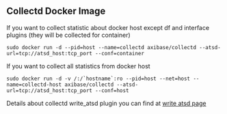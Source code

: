 ## Collectd Docker Image


If you want to collect statistic about docker host except df and interface plugins (they will be collected for container)
```
sudo docker run -d --pid=host --name=collectd axibase/collectd --atsd-url=tcp://atsd_host:tcp_port --conf=container
```

If you want to collect all statistics from docker host

```
sudo docker run -d -v /:/`hostname`:ro --pid=host --net=host --name=collectd-host axibase/collectd --atsd-url=tcp://atsd_host:tcp_port --conf=host
```

Details about collectd write_atsd plugin you can find at [write atsd page](https://github.com/axibase/atsd-collectd-plugin)
